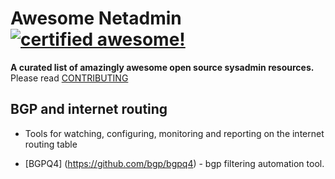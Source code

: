 <!--
  Title: Awesome Netadmin
  Description: A curated list of amazingly awesome open source netadmin resources.
  Author: `Luke`
  -->

# Awesome Netadmin [![certified awesome!](https://cdn.rawgit.com/sindresorhus/awesome/d7305f38d29fed78fa85652e3a63e154dd8e8829/media/badge.svg)](https://github.com/sindresorhus/awesome)

**A curated list of amazingly awesome open source sysadmin resources.** Please read [CONTRIBUTING](./.github/CONTRIBUTING.md)

## BGP and internet routing

* Tools for watching, configuring, monitoring and reporting on the internet routing table

* [BGPQ4] (https://github.com/bgp/bgpq4) - bgp filtering automation tool.